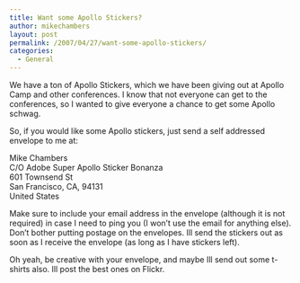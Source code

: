 ```yaml
---
title: Want some Apollo Stickers?
author: mikechambers
layout: post
permalink: /2007/04/27/want-some-apollo-stickers/
categories:
  - General
---
```



We have a ton of Apollo Stickers, which we have been giving out at Apollo Camp and other conferences. I know that not everyone can get to the conferences, so I wanted to give everyone a chance to get some Apollo schwag.

So, if you would like some Apollo stickers, just send a self addressed envelope to me at:

Mike Chambers  
C/O Adobe Super Apollo Sticker Bonanza  
601 Townsend St  
San Francisco, CA, 94131  
United States

Make sure to include your email address in the envelope (although it is not required) in case I need to ping you (I won&#8217;t use the email for anything else). Don&#8217;t bother putting postage on the envelopes. Ill send the stickers out as soon as I receive the envelope (as long as I have stickers left).

Oh yeah, be creative with your envelope, and maybe Ill send out some t-shirts also. Ill post the best ones on Flickr.